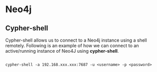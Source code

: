 # Neo4j

## Cypher-shell

Cypher-shell allows us to connect to a Neo4j instance using a shell remotely. Following is an example of how we can connect to an active/running instance of Neo4J using **cypher-shell**.

```shell

cypher-shell -a 192.168.xxx.xxx:7687 -u <username> -p <password>
```
